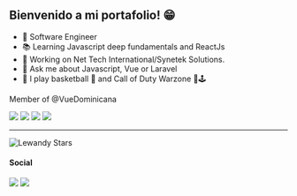 ## Bienvenido a mi portafolio! 😁

- 🤖 Software Engineer 
- 📚 Learning Javascript deep fundamentals and ReactJs
- 👔 Working on Net Tech International/Synetek Solutions.
- 🧠 Ask me about Javascript, Vue or Laravel
-  🔋 I play basketball 🏀 and Call of Duty Warzone 🔫🕹

Member of @VueDominicana

<p>
  <img src="https://img.shields.io/badge/javascript%20-%23323330.svg?&style=for-the-badge&logo=javascript&logoColor=%23F7DF1E"/>
  <img src="https://img.shields.io/badge/vuejs%20-%2335495e.svg?&style=for-the-badge&logo=vue.js&logoColor=%234FC08D"/>
  <img src="https://img.shields.io/badge/react%20-%2320232a.svg?&style=for-the-badge&logo=react&logoColor=%2361DAFB"/>
  <img src="https://img.shields.io/badge/Amazon_AWS-232F3E?style=for-the-badge&logo=amazon-aws&logoColor=white"/>
</p>

---

![Lewandy Stars](https://github-readme-stats.vercel.app/api?username=lewandy&show_icons=true&theme=radical)

#### Social

[<img src="https://img.shields.io/badge/twitter-%231DA1F2.svg?&style=for-the-badge&logo=twitter&logoColor=white" />](https://twitter.com/lewandydilone)
[<img src="https://img.shields.io/badge/linkedin-%230077B5.svg?&style=for-the-badge&logo=linkedin&logoColor=white" />](https://www.linkedin.com/in/lewandy/)
